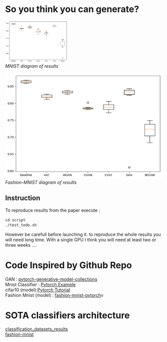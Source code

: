 # So you think you can generate?


<img src="./Figures_Paper/mnist_diagram.png" width="200"><br />
*MNIST diagram of results*


![fashion-mnist_diagram](./Figures_Paper/fashion-mnist_diagram.png)<br />
*Fashion-MNIST diagram of results*

## Instruction


To reproduce results from the paper execute :

```
cd script
./test_todo.sh
```

However be carefull before launching it. to reproduce the whole results you will need long time. With a single GPU I think you will need at least two or three weeks ....



# Code Inspired by Github Repo

GAN : [pytorch-generative-model-collections](https://github.com/znxlwm/pytorch-generative-model-collections) <br>
Mnist Classifier : [Pytorch Example](https://github.com/pytorch/examples/tree/master/mnist) <br>
cifar10 (model):[Pytorch Tutorial](https://github.com/pytorch/tutorials)<br>
Fashion Mnist (model) : [fashion-mnist-pytorch](https://github.com/mayurbhangale/fashion-mnist-pytorch/blob/master/CNN_Fashion_MNIST.ipynb)v


# SOTA classifiers architecture

[classification_datasets_results](http://rodrigob.github.io/are_we_there_yet/build/classification_datasets_results.html)<br>
[fashion-mnist](https://github.com/zalandoresearch/fashion-mnist)<br>
